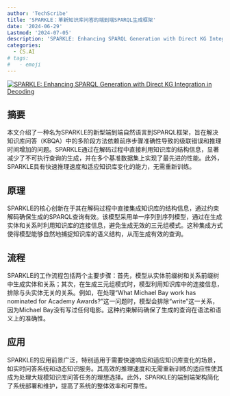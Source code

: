 ```yaml
---
author: 'TechScribe'
title: 'SPARKLE：革新知识库问答的端到端SPARQL生成框架'
date: '2024-06-29'
Lastmod: '2024-07-05'
description: 'SPARKLE: Enhancing SPARQL Generation with Direct KG Integration in Decoding'
categories:
  - CS.AI
# tags:
#   - emoji
---
```


[![SPARKLE: Enhancing SPARQL Generation with Direct KG Integration in Decoding](https://arxiv-research-1301205113.cos.ap-guangzhou.myqcloud.com/images/2407.01626v1.pdf_0.jpg)](https://arxiv.org/abs/2407.01626v1)

## 摘要

本文介绍了一种名为SPARKLE的新型端到端自然语言到SPARQL框架，旨在解决知识库问答（KBQA）中的多阶段方法依赖前序步骤准确性导致的级联错误和推理时间增加的问题。SPARKLE通过在解码过程中直接利用知识库的结构信息，显著减少了不可执行查询的生成，并在多个基准数据集上实现了最先进的性能。此外，SPARKLE具有快速推理速度和适应知识库变化的能力，无需重新训练。<!--more-->

## 原理

SPARKLE的核心创新在于其在解码过程中直接集成知识库的结构信息，通过约束解码确保生成的SPARQL查询有效。该模型采用单一序列到序列模型，通过在生成实体和关系时利用知识库的连接信息，避免生成无效的三元组模式。这种集成方式使得模型能够自然地捕捉知识库的语义结构，从而生成有效的查询。

## 流程

SPARKLE的工作流程包括两个主要步骤：首先，模型从实体前缀树和关系前缀树中生成实体和关系；其次，在生成三元组模式时，模型利用知识库中的连接信息，排除与头实体无关的关系。例如，在处理“What Michael Bay work has nominated for Academy Awards?”这一问题时，模型会排除“write”这一关系，因为Michael Bay没有写过任何电影。这种约束解码确保了生成的查询在语法和语义上的准确性。

## 应用

SPARKLE的应用前景广泛，特别适用于需要快速响应和适应知识库变化的场景，如实时问答系统和动态知识服务。其高效的推理速度和无需重新训练的适应性使其成为处理大规模知识库问答任务的理想选择。此外，SPARKLE的端到端架构简化了系统部署和维护，提高了系统的整体效率和可靠性。